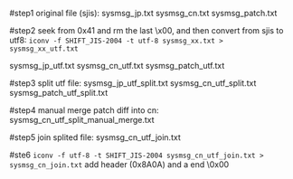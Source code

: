 #step1
original file (sjis):
sysmsg_jp.txt
sysmsg_cn.txt
sysmsg_patch.txt

#step2
seek from 0x41 and rm the last \x00, and then convert from sjis to utf8:
`iconv -f SHIFT_JIS-2004 -t utf-8 sysmsg_xx.txt >  sysmsg_xx_utf.txt`

sysmsg_jp_utf.txt
sysmsg_cn_utf.txt
sysmsg_patch_utf.txt


#step3
split utf file:
sysmsg_jp_utf_split.txt
sysmsg_cn_utf_split.txt
sysmsg_patch_utf_split.txt


#step4
manual merge patch diff into cn:
sysmsg_cn_utf_split_manual_merge.txt

#step5
join splited file:
sysmsg_cn_utf_join.txt

#ste6
`iconv -f utf-8 -t SHIFT_JIS-2004 sysmsg_cn_utf_join.txt >  sysmsg_cn_join.txt`
add header (0x8A0A) and a end \0x00



